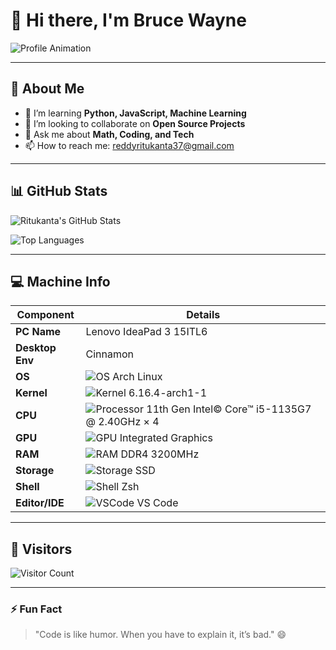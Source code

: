 # 👋 Hi there, I'm Bruce Wayne

![Profile Animation](https://media.giphy.com/media/3o7aD2saalBwwftBIY/giphy.gif)

---

## 🧰 About Me
- 🌱 I’m learning **Python, JavaScript, Machine Learning**
- 👯 I’m looking to collaborate on **Open Source Projects**
- 💬 Ask me about **Math, Coding, and Tech**
- 📫 How to reach me: [reddyritukanta37@gmail.com](mailto:reddyritukanta37@gmail.com])

---

## 📊 GitHub Stats

![Ritukanta's GitHub Stats](https://github-readme-stats.vercel.app/api?username=ritukanta&show_icons=true&count_private=true&include_all_commits=true&theme=radical)

![Top Languages](https://github-readme-stats.vercel.app/api/top-langs/?username=ritukanta&layout=compact&theme=radical)

---

## 💻 Machine Info

| Component         | Details                                  |
|------------------|------------------------------------------|
| **PC Name**      | Lenovo IdeaPad 3 15ITL6  |
| **Desktop Env**  | Cinnamon |
| **OS**           | ![OS](https://img.shields.io/badge/OS-Linux-blue?style=for-the-badge&logo=linux) Arch Linux |
| **Kernel**       | ![Kernel](https://img.shields.io/badge/Kernel-6.16.4-blue?style=for-the-badge) 6.16.4-arch1-1 |
| **CPU**          | ![Processor](https://img.shields.io/badge/CPU-Intel_Core_i5-orange?style=for-the-badge&logo=intel) 11th Gen Intel© Core™ i5-1135G7 @ 2.40GHz × 4 |
| **GPU**          | ![GPU](https://img.shields.io/badge/GPU-Intel_Iris_Xe-lightgrey?style=for-the-badge&logo=intel) Integrated Graphics |
| **RAM**          | ![RAM](https://img.shields.io/badge/RAM-32GB-green?style=for-the-badge) DDR4 3200MHz |
| **Storage**      | ![Storage](https://img.shields.io/badge/Storage-512GB_NVMe-gray?style=for-the-badge) SSD |
| **Shell**        | ![Shell](https://img.shields.io/badge/Shell-Zsh-purple?style=for-the-badge) Zsh |
| **Editor/IDE**   | ![VSCode](https://img.shields.io/badge/IDE-VSCode-blue?style=for-the-badge&logo=visual-studio-code) VS Code|



---

## 👀 Visitors

![Visitor Count](https://komarev.com/ghpvc/?username=ritukanta)

---

### ⚡ Fun Fact
> "Code is like humor. When you have to explain it, it’s bad." 😄
